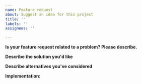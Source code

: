```yaml
---
name: Feature request
about: Suggest an idea for this project
title: ''
labels: ''
assignees: ''

---
```


**Is your feature request related to a problem? Please describe.**
<!--- A clear and concise description of what the problem is. Ex. I'm always frustrated when --->

**Describe the solution you'd like**
<!--- A clear and concise description of what you want to happen. --->

**Describe alternatives you've considered**
<!--- A clear and concise description of any alternative solutions or features you've considered. --->

**Implementation:**
<!--- if you know the solution, please submit code sample or link --->

